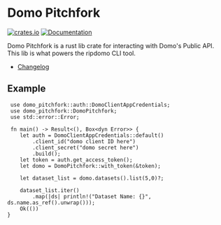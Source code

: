 # Domo Pitchfork
[![crates.io](https://img.shields.io/crates/v/domo_pitchfork.svg)](https://crates.io/crates/domo_pitchfork)
[![Documentation](https://docs.rs/domo_pitchfork/badge.svg)](https://docs.rs/domo_pitchfork/1.4.0/domo_pitchfork/)

Domo Pitchfork is a rust lib crate for interacting with Domo's Public API. This lib is what powers the ripdomo CLI tool. 

- [Changelog](changelog.md)

## Example
```rust,no_run
 use domo_pitchfork::auth::DomoClientAppCredentials;
 use domo_pitchfork::DomoPitchfork;
 use std::error::Error;

 fn main() -> Result<(), Box<dyn Error>> {
    let auth = DomoClientAppCredentials::default()
        .client_id("domo client ID here")
        .client_secret("domo secret here")
        .build();
    let token = auth.get_access_token();
    let domo = DomoPitchfork::with_token(&token);

    let dataset_list = domo.datasets().list(5,0)?;

    dataset_list.iter()
        .map(|ds| println!("Dataset Name: {}", ds.name.as_ref().unwrap()));
    Ok(())
}
```

